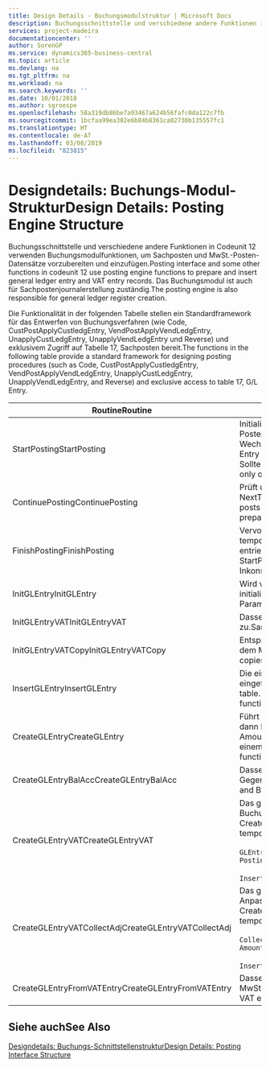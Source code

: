 ```yaml
---
title: Design Details - Buchungsmodulstruktur | Microsoft Docs
description: Buchungsschnittstelle und verschiedene andere Funktionen in Codeunit 12 verwenden Buchungsmodulfunktionen, um Sachposten und MwSt.-Posten-Datensätze vorzubereiten und einzufügen. Das Buchungsmodul ist auch für Sachpostenjournalerstellung zuständig.
services: project-madeira
documentationcenter: ''
author: SorenGP
ms.service: dynamics365-business-central
ms.topic: article
ms.devlang: na
ms.tgt_pltfrm: na
ms.workload: na
ms.search.keywords: ''
ms.date: 10/01/2018
ms.author: sgroespe
ms.openlocfilehash: 58a319db86be7a93467a624b56fafc0da122c7fb
ms.sourcegitcommit: 1bcfaa99ea302e6b84b8361ca02730b135557fc1
ms.translationtype: HT
ms.contentlocale: de-AT
ms.lasthandoff: 03/08/2019
ms.locfileid: "823815"
---
```

# <a name="design-details-posting-engine-structure"></a><span data-ttu-id="32756-104">Designdetails: Buchungs-Modul-Struktur</span><span class="sxs-lookup"><span data-stu-id="32756-104">Design Details: Posting Engine Structure</span></span>
<span data-ttu-id="32756-105">Buchungsschnittstelle und verschiedene andere Funktionen in Codeunit 12 verwenden Buchungsmodulfunktionen, um Sachposten und MwSt.-Posten-Datensätze vorzubereiten und einzufügen.</span><span class="sxs-lookup"><span data-stu-id="32756-105">Posting interface and some other functions in codeunit 12 use posting engine functions to prepare and insert general ledger entry and VAT entry records.</span></span> <span data-ttu-id="32756-106">Das Buchungsmodul ist auch für Sachpostenjournalerstellung zuständig.</span><span class="sxs-lookup"><span data-stu-id="32756-106">The posting engine is also responsible for general ledger register creation.</span></span>  
  
 <span data-ttu-id="32756-107">Die Funktionalität in der folgenden Tabelle stellen ein Standardframework für das Entwerfen von Buchungsverfahren (wie Code, CustPostApplyCustledgEntry, VendPostApplyVendLedgEntry, UnapplyCustLedgEntry, UnapplyVendLedgEntry und Reverse) und exklusivem Zugriff auf Tabelle 17, Sachposten bereit.</span><span class="sxs-lookup"><span data-stu-id="32756-107">The functions in the following table provide a standard framework for designing posting procedures (such as Code, CustPostApplyCustledgEntry, VendPostApplyVendLedgEntry, UnapplyCustLedgEntry, UnapplyVendLedgEntry, and Reverse) and exclusive access to table 17, G/L Entry.</span></span>  
  
|<span data-ttu-id="32756-108">Routine</span><span class="sxs-lookup"><span data-stu-id="32756-108">Routine</span></span>|<span data-ttu-id="32756-109">Description</span><span class="sxs-lookup"><span data-stu-id="32756-109">Description</span></span>|  
|-------------|---------------------------------------|  
|<span data-ttu-id="32756-110">StartPosting</span><span class="sxs-lookup"><span data-stu-id="32756-110">StartPosting</span></span>|<span data-ttu-id="32756-111">Initialisiert Buchungspuffer TempGLEntryBuf, sperrt Sachposten- und MwSt.-Posten-Tabellen und initialisiert Buchhaltungsperiode, Sachpostenjournal und Wechselkurs.</span><span class="sxs-lookup"><span data-stu-id="32756-111">Initializes posting buffer TempGLEntryBuf, locks G/L Entry and VAT Entry tables, and initializes Accounting Period, G/L Register, and Exchange Rate.</span></span> <span data-ttu-id="32756-112">Sollte nur einmal aufgerufen werden, dann ist NextEntryNo 0.</span><span class="sxs-lookup"><span data-stu-id="32756-112">Should be called only once, then NextEntryNo is 0.</span></span>|  
|<span data-ttu-id="32756-113">ContinuePosting</span><span class="sxs-lookup"><span data-stu-id="32756-113">ContinuePosting</span></span>|<span data-ttu-id="32756-114">Prüft und bucht nicht realisierte MwSt. für vorheriges Transaktioninkrement NextTransactionNo und bereitet das Buchen der nächsten Zeile vor.</span><span class="sxs-lookup"><span data-stu-id="32756-114">Checks and posts unrealized VAT for previous transaction increment NextTransactionNo and prepares post of next line.</span></span>|  
|<span data-ttu-id="32756-115">FinishPosting</span><span class="sxs-lookup"><span data-stu-id="32756-115">FinishPosting</span></span>|<span data-ttu-id="32756-116">Vervollständigt die Buchung durch das Einfügen von Sachposten vom temporären Puffer in Datenbanktabelle.</span><span class="sxs-lookup"><span data-stu-id="32756-116">Completes posting by inserting G/L entries from temporary buffer into database table.</span></span> <span data-ttu-id="32756-117">Immer zusammen mit StartPosting verwendet.</span><span class="sxs-lookup"><span data-stu-id="32756-117">Always used together with StartPosting.</span></span> <span data-ttu-id="32756-118">Prüft auf Inkonsistenzen.</span><span class="sxs-lookup"><span data-stu-id="32756-118">Checks for inconsistencies.</span></span>|  
|<span data-ttu-id="32756-119">InitGLEntry</span><span class="sxs-lookup"><span data-stu-id="32756-119">InitGLEntry</span></span>|<span data-ttu-id="32756-120">Wird verwendet, um die neuen Sachposten für Fibu Buch.-Blattzeile zu initialisieren.</span><span class="sxs-lookup"><span data-stu-id="32756-120">Used to initialize new G/L entry for Gen. Jnl Line.</span></span> <span data-ttu-id="32756-121">Gibt GLEntry als Parameter zurück.</span><span class="sxs-lookup"><span data-stu-id="32756-121">Returns GLEntry as parameter.</span></span>|  
|<span data-ttu-id="32756-122">InitGLEntryVAT</span><span class="sxs-lookup"><span data-stu-id="32756-122">InitGLEntryVAT</span></span>|<span data-ttu-id="32756-123">Dasselbe wie InitGLEntry, weist jedoch auch Gegenkontonr. und SummarizeVAT zu.</span><span class="sxs-lookup"><span data-stu-id="32756-123">Same as InitGLEntry, but also assigns Bal. Account No. and SummarizeVAT.</span></span>|  
|<span data-ttu-id="32756-124">InitGLEntryVATCopy</span><span class="sxs-lookup"><span data-stu-id="32756-124">InitGLEntryVATCopy</span></span>|<span data-ttu-id="32756-125">Entsprechend InitGLEntryVAT, aber kopiert auch Buchungsgruppendaten aus dem MwSt.-Posten vor SummarizeVAT.</span><span class="sxs-lookup"><span data-stu-id="32756-125">Similar to InitGLEntryVAT, but also copies posting groups data from VAT Entry before SummarizeVAT.</span></span>|  
|<span data-ttu-id="32756-126">InsertGLEntry</span><span class="sxs-lookup"><span data-stu-id="32756-126">InsertGLEntry</span></span>|<span data-ttu-id="32756-127">Die einzige Funktion, die Sachposten in globale TempGLEntryBuf-Tabelle eingefügt.</span><span class="sxs-lookup"><span data-stu-id="32756-127">The only function that inserts G/L entry into global TempGLEntryBuf table.</span></span> <span data-ttu-id="32756-128">Verwenden Sie immer diese Funktion für Einfügung.</span><span class="sxs-lookup"><span data-stu-id="32756-128">Always use this function for insert.</span></span>|  
|<span data-ttu-id="32756-129">CreateGLEntry</span><span class="sxs-lookup"><span data-stu-id="32756-129">CreateGLEntry</span></span>|<span data-ttu-id="32756-130">Führt ein InitGLEntry aus, weist zusätzlichen Währungs-Betrag zu und führt dann InsertGLEntry aus.</span><span class="sxs-lookup"><span data-stu-id="32756-130">Performs an InitGLEntry, assigns Additional Currency Amount, and then performs InsertGLEntry.</span></span> <span data-ttu-id="32756-131">Ersetzt mehrere Codezeilen mit einem einzigen Funktionsaufruf.</span><span class="sxs-lookup"><span data-stu-id="32756-131">Replaces several lines of code with a single function call.</span></span>|  
|<span data-ttu-id="32756-132">CreateGLEntryBalAcc</span><span class="sxs-lookup"><span data-stu-id="32756-132">CreateGLEntryBalAcc</span></span>|<span data-ttu-id="32756-133">Dasselbe wie CreateGLEntry, weist jedoch auch Gegenkontoart und Gegenkontonr. zu.</span><span class="sxs-lookup"><span data-stu-id="32756-133">Same as CreateGLEntry, but also assigns Bal. Account Type and Bal. Account No.</span></span>|  
|<span data-ttu-id="32756-134">CreateGLEntryVAT</span><span class="sxs-lookup"><span data-stu-id="32756-134">CreateGLEntryVAT</span></span>|<span data-ttu-id="32756-135">Das gleiche wie CreateGLEntry, aber mit zusätzlicher Verarbeitung für Buchungsgruppen und Speicherung im temporären MwSt.-Puffer:</span><span class="sxs-lookup"><span data-stu-id="32756-135">Same as CreateGLEntry, but with additional processing for posting groups and saving to temporary VAT buffer:</span></span><br /><br /> `GLEntry.CopyPostingGroupsFromDtldCVBuf(DtldCVLedgEntryBuf,GenJnlLine."Gen. Posting Type");`<br /><br /> `InsertVATEntriesFromTemp(DtldCVLedgEntryBuf,GLEntry);`|  
|<span data-ttu-id="32756-136">CreateGLEntryVATCollectAdj</span><span class="sxs-lookup"><span data-stu-id="32756-136">CreateGLEntryVATCollectAdj</span></span>|<span data-ttu-id="32756-137">Das gleiche wie CreateGLEntry, aber mit zusätzlicher Sammlung von Anpassungen und Speicherung im temporären MwSt.-Puffer:</span><span class="sxs-lookup"><span data-stu-id="32756-137">Same as CreateGLEntry, but with additional collection of adjustments and saving to temporary VAT buffer:</span></span><br /><br /> `CollectAdjustment(AdjAmount,GLEntry.Amount,GLEntry."Additional-Currency Amount",OriginalDateSet);`<br /><br /> `InsertVATEntriesFromTemp(DtldCVLedgEntryBuf,GLEntry);`|  
|<span data-ttu-id="32756-138">CreateGLEntryFromVATEntry</span><span class="sxs-lookup"><span data-stu-id="32756-138">CreateGLEntryFromVATEntry</span></span>|<span data-ttu-id="32756-139">Dasselbe wie CreateGLEntry, kopiert jedoch auch Buchungsgruppen von MwSt.-Posten.</span><span class="sxs-lookup"><span data-stu-id="32756-139">Same as CreateGLEntry, but also copies posting groups from VAT entry.</span></span>|  
  
## <a name="see-also"></a><span data-ttu-id="32756-140">Siehe auch</span><span class="sxs-lookup"><span data-stu-id="32756-140">See Also</span></span>  
 [<span data-ttu-id="32756-141">Designdetails: Buchungs-Schnittstellenstruktur</span><span class="sxs-lookup"><span data-stu-id="32756-141">Design Details: Posting Interface Structure</span></span>](design-details-posting-interface-structure.md)